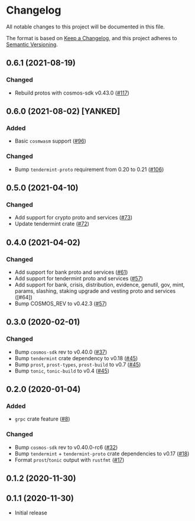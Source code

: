 # Changelog

All notable changes to this project will be documented in this file.

The format is based on [Keep a Changelog](https://keepachangelog.com/en/1.0.0/),
and this project adheres to [Semantic Versioning](https://semver.org/spec/v2.0.0.html).

## 0.6.1 (2021-08-19)

### Changed

- Rebuild protos with cosmos-sdk v0.43.0  ([#117])

[#117]: https://github.com/cosmos/cosmos-rust/pull/117

## 0.6.0 (2021-08-02) [YANKED]

### Added

- Basic `cosmwasm` support ([#96])

### Changed

- Bump `tendermint-proto` requirement from 0.20 to 0.21 ([#106])

[#96]: https://github.com/cosmos/cosmos-rust/pull/96
[#106]: https://github.com/cosmos/cosmos-rust/pull/106

## 0.5.0 (2021-04-10)

### Changed

- Add support for crypto proto and services ([#73])
- Update tendermint crate ([#72])

[#72]: https://github.com/cosmos/cosmos-rust/pull/72
[#73]: https://github.com/cosmos/cosmos-rust/pull/73

## 0.4.0 (2021-04-02)

### Changed

- Add support for bank proto and services ([#61])
- Add support for tendermint proto and services ([#57])
- Add support for bank, crisis, distribution, evidence, genutil, gov, mint, params, slashing, staking upgrade and vesting proto and services ([#64])
- Bump COSMOS_REV to v0.42.3 ([#57])

[#57]: https://github.com/cosmos/cosmos-rust/pull/57
[#61]: https://github.com/cosmos/cosmos-rust/pull/61
[#61]: https://github.com/cosmos/cosmos-rust/pull/64

## 0.3.0 (2020-02-01)

### Changed

- Bump `cosmos-sdk` rev to v0.40.0 ([#37])
- Bump `tendermint` crate dependency to v0.18 ([#45])
- Bump `prost`, `prost-types`, `prost-build` to v0.7 ([#45])
- Bump `tonic`, `tonic-build` to v0.4 ([#45])

[#37]: https://github.com/cosmos/cosmos-rust/pull/37
[#45]: https://github.com/cosmos/cosmos-rust/pull/45
[#45]: https://github.com/cosmos/cosmos-rust/pull/45
[#45]: https://github.com/cosmos/cosmos-rust/pull/45

## 0.2.0 (2020-01-04)

### Added

- `grpc` crate feature ([#8])

### Changed

- Bump `cosmos-sdk` rev to v0.40.0-rc6 ([#32])
- Bump `tendermint` + `tendermint-proto` crate dependencies to v0.17 ([#18])
- Format `prost`/`tonic` output with `rustfmt` ([#17])

[#8]: https://github.com/cosmos/cosmos-rust/pull/8
[#17]: https://github.com/cosmos/cosmos-rust/pull/17
[#18]: https://github.com/cosmos/cosmos-rust/pull/18
[#32]: https://github.com/cosmos/cosmos-rust/pull/32

## 0.1.2 (2020-11-30)

## 0.1.1 (2020-11-30)

- Initial release
